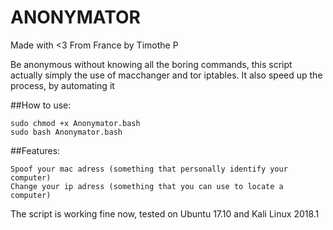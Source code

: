# **ANONYMATOR**
Made with <3 From France by Timothe P

Be anonymous without knowing all the boring commands, this script actually
simply the use of macchanger and tor iptables. It also speed up the process,
by automating it

##How to use:

```
sudo chmod +x Anonymator.bash
sudo bash Anonymator.bash
```
##Features:

```
Spoof your mac adress (something that personally identify your computer)
Change your ip adress (something that you can use to locate a computer)
```

The script is working fine now, tested on Ubuntu 17.10 and Kali Linux 2018.1
